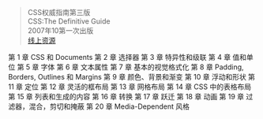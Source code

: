 > CSS权威指南第三版  
> CSS:The Definitive Guide  
> 2007年10第一次出版  
> [线上资源](https://github.com/gdut-yy/CSS-The-Definitive-Guide-4th-zh)

第 1 章 CSS 和 Documents
第 2 章 选择器
第 3 章 特异性和级联
第 4 章 值和单位
第 5 章 字体
第 6 章 文本属性
第 7 章 基本的视觉格式化
第 8 章 Padding, Borders, Outlines 和 Margins
第 9 章 颜色、背景和渐变
第 10 章 浮动和形状
第 11 章 定位
第 12 章 灵活的框布局
第 13 章 网格布局
第 14 章 CSS 中的表格布局
第 15 章 列表和生成的内容
第 16 章 转换
第 17 章 跃迁
第 18 章 动画
第 19 章 过滤器，混合，剪切和掩蔽
第 20 章 Media-Dependent 风格